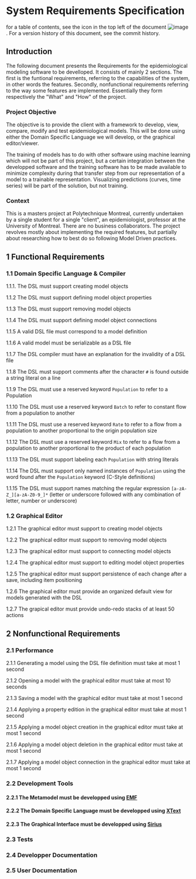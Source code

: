 # System Requirements Specification

for a table of contents, see the icon in the top left of the document ![image](https://user-images.githubusercontent.com/43907476/146665040-57daa44b-8263-4a69-ac20-4a5433eecd7b.png) . For a version history of this document, see the commit history.

## Introduction

The following document presents the Requirements for the epidemiological modeling software to be develloped. It consists of mainly 2 sections. The first is the funtional requirements, referring to the capabilities of the system, in other words the features. Secondly, nonfunctional requirements referring to the way some features are implemented. Essentially they form respectively the "What" and "How" of the project.

### Project Objective

The objective is to provide the client with a framework to develop, view, compare, modify and test epidemiological models. This will be done using either the Domain Specific Language we will develop, or the graphical editor/viewer.

The training of models has to do with other software using machine learning which will not be part of this project, but a certain integration between the developped software and the training software has to be made available to minimize complexity during that transfer step from our representation of a model to a trainable representation. Visualizing predictions (curves, time series) will be part of the solution, but not training.

### Context

This is a masters project at Polytechnique Montreal, currently undertaken by a single student for a single "client", an epidemiologist, professor at the University of Montreal. There are no business collaborators. The project revolves mostly about implementing the required features, but partially about researching how to best do so following Model Driven practices.

## 1 Functional Requirements

### 1.1 Domain Specific Language & Compiler

1.1.1. The DSL must support creating model objects

1.1.2 The DSL must support defining model object properties

1.1.3 The DSL must support removing model objects

1.1.4 The DSL must support defining model object connections

1.1.5 A valid DSL file must correspond to a model definition

1.1.6 A valid model must be serializable as a DSL file

1.1.7 The DSL compiler must have an explanation for the invalidity of a DSL file

1.1.8 The DSL must support comments after the character `#` is found outside a string literal on a line

1.1.9 The DSL must use a reserved keyword `Population` to refer to a Population

1.1.10 The DSL must use a reserved keyword `Batch` to refer to constant flow from a population to another

1.1.11 The DSL must use a reserved keyword `Rate` to refer to a flow from a population to another proportional to the origin population size

1.1.12 The DSL must use a reserved keyword `Mix` to refer to a flow from a population to another proportional to the product of each population

1.1.13 The DSL must support labeling each `Population` with string literals

1.1.14 The DSL must support only named instances of `Population` using the word found after the `Population` keyword (C-Style definitions)

1.1.15 The DSL must support names matching the regular expression `[a-zA-Z_][a-zA-Z0-9_]*` (letter or underscore followed with any combination of letter, number or underscore)

### 1.2 Graphical Editor

1.2.1 The graphical editor must support to creating model objects

1.2.2 The graphical editor must support to removing model objects

1.2.3 The graphical editor must support to connecting model objects

1.2.4 The graphical editor must support to editing model object properties

1.2.5 The graphical editor must support persistence of each change after a save, including item positioning

1.2.6 The graphical editor must provide an organized default view for models generated with the DSL

1.2.7 The grapical editor must provide undo-redo stacks of at least 50 actions

## 2 Nonfunctional Requirements

### 2.1 Performance

2.1.1 Generating a model using the DSL file definition must take at most 1 second

2.1.2 Opening a model with the graphical editor must take at most 10 seconds

2.1.3 Saving a model with the graphical editor must take at most 1 second

2.1.4 Applying a property edition in the graphical editor must take at most 1 second

2.1.5 Applying a model object creation in the graphical editor must take at most 1 second

2.1.6 Applying a model object deletion in the graphical editor must take at most 1 second

2.1.7 Applying a model object connection in the graphical editor must take at most 1 second

### 2.2 Development Tools

#### 2.2.1 The Metamodel must be developped using [EMF](https://www.eclipse.org/modeling/emf/)

#### 2.2.2 The Domain Specific Language must be developped using [XText](https://www.eclipse.org/Xtext/index.html)

#### 2.2.3 The Graphical Interface must be developped using [Sirius](https://www.eclipse.org/sirius/overview.html)

### 2.3 Tests

### 2.4 Developper Documentation

### 2.5 User Documentation
